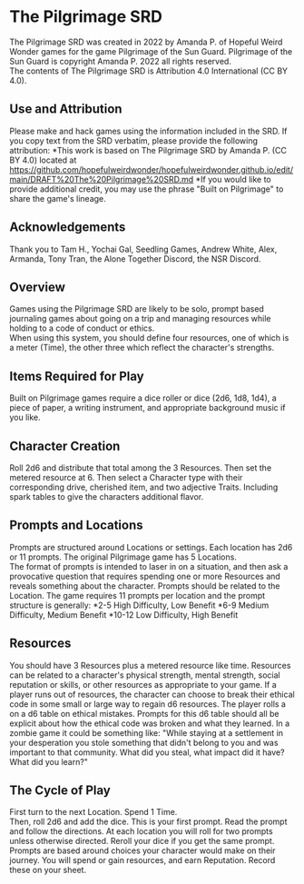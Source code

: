 # The Pilgrimage SRD
The Pilgrimage SRD was created in 2022 by Amanda P. of Hopeful Weird Wonder games for the game Pilgrimage of the Sun Guard. Pilgrimage of the Sun Guard is copyright Amanda P. 2022 all rights reserved.  
The contents of The Pilgrimage SRD is Attribution 4.0 International (CC BY 4.0).   
## Use and Attribution  
Please make and hack games using the information included in the SRD. If you copy text from the SRD verbatim, please provide the following attribution:
*This work is based on The Pilgrimage SRD by Amanda P. (CC BY 4.0) located at <https://github.com/hopefulweirdwonder/hopefulweirdwonder.github.io/edit/main/DRAFT%20The%20Pilgrimage%20SRD.md> 
*If you would like to provide additional credit, you may use the phrase "Built on Pilgrimage" to share the game's lineage. 
## Acknowledgements  
Thank you to Tam H., Yochai Gal, Seedling Games, Andrew White, Alex, Armanda, Tony Tran, the Alone Together Discord, the NSR Discord.    
## Overview  
Games using the Pilgrimage SRD are likely to be solo, prompt based journaling games about going on a trip and managing resources while holding to a code of conduct or ethics.   
When using this system, you should define four resources, one of which is a meter (Time), the other three which reflect the character's strengths.  
## Items Required for Play  
Built on Pilgrimage games require a dice roller or dice (2d6, 1d8, 1d4), a piece of paper, a writing instrument, and appropriate background music if you like.  
## Character Creation  
Roll 2d6 and distribute that total among the 3 Resources. Then set the metered resource at 6. Then select a Character type with their corresponding drive, cherished item, and two adjective Traits. Including spark tables to give the characters additional flavor.   
## Prompts and Locations  
Prompts are structured around Locations or settings. Each location has  2d6 or 11 prompts. The original Pilgrimage game has 5 Locations.  
The format of prompts is intended to laser in on a situation, and then ask a provocative question that requires spending one or more Resources and reveals something about the character. Prompts should be related to the Location. The game requires 11 prompts per location and the prompt structure is generally:
*2-5 High Difficulty, Low Benefit
*6-9 Medium Difficulty, Medium Benefit
*10-12 Low Difficulty, High Benefit  
## Resources  
You should have 3 Resources plus a metered resource like time. Resources can be related to a character's physical strength, mental strength, social reputation or skills, or other resources as appropriate to your game. If a player runs out of resources, the character can choose to break their ethical code in some small or large way to regain d6 resources. The player rolls a on a d6 table on ethical mistakes. Prompts for this d6 table should all be explicit about how the ethical code was broken and what they learned. In a zombie game it could be something like:
"While staying at a settlement in your desperation you stole something that didn't belong to you and was important to that community. What did you steal, what impact did it have? What did you learn?"  
## The Cycle of Play  
First turn to the next Location. Spend 1 Time.  
Then, roll 2d6 and add the dice. This is your first prompt. Read the prompt and follow the directions. 
At each location you will roll for two prompts unless otherwise directed. Reroll your dice if you get the same prompt.
Prompts are based around choices your character would make on their journey. You will spend or gain resources, and earn Reputation. Record these on your sheet.  
